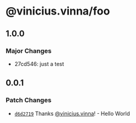 # @vinicius.vinna/foo

## 1.0.0

### Major Changes

- 27cd546: just a test

## 0.0.1

### Patch Changes

- [`d6d2719`](https://github.com/yrnana/turbo-monorepo-lib/commit/d6d2719a1fb0a081ebdd704382eed4c14bcd07eb) Thanks [@vinicius.vinna](https://github.com/yrnana)! - Hello World
